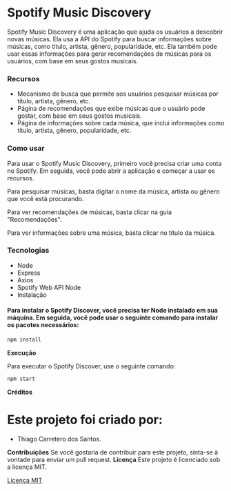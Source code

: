 # Spotify Music Discovery

Spotify Music Discovery é uma aplicação que ajuda os usuários a descobrir novas músicas. Ela usa a API do Spotify para buscar informações sobre músicas, como título, artista, gênero, popularidade, etc. Ela também pode usar essas informações para gerar recomendações de músicas para os usuários, com base em seus gostos musicais.

### Recursos

* Mecanismo de busca que permite aos usuários pesquisar músicas por título, artista, gênero, etc.
* Página de recomendações que exibe músicas que o usuário pode gostar, com base em seus gostos musicais.
* Página de informações sobre cada música, que inclui informações como título, artista, gênero, popularidade, etc. 
### Como usar
Para usar o Spotify Music Discovery, primeiro você precisa criar uma conta no Spotify. Em seguida, você pode abrir a aplicação e começar a usar os recursos.

Para pesquisar músicas, basta digitar o nome da música, artista ou gênero que você está procurando.

Para ver recomendações de músicas, basta clicar na guia "Recomendações".

Para ver informações sobre uma música, basta clicar no título da música.

### Tecnologias

* Node
* Express
* Axios
* Spotify Web API Node
* Instalação

#### Para instalar o Spotify Discover, você precisa ter Node instalado em sua máquina. Em seguida, você pode usar o seguinte comando para instalar os pacotes necessários:
~~~javascript
npm install
~~~
**Execução**

Para executar o Spotify Discover, use o seguinte comando:
~~~javascript
npm start
~~~
**Créditos**
# Este projeto foi criado por:
- Thiago Carretero dos Santos.

**Contribuições**
Se você gostaria de contribuir para este projeto, sinta-se à vontade para enviar um pull request.
**Licença**
Este projeto é licenciado sob a licença MIT.

[Licença MIT](https://opensource.org/licenses/MIT)
